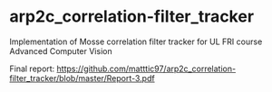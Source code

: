 # arp2c_correlation-filter_tracker
Implementation of Mosse correlation filter tracker for UL FRI course Advanced Computer Vision

Final report: https://github.com/matttic97/arp2c_correlation-filter_tracker/blob/master/Report-3.pdf
